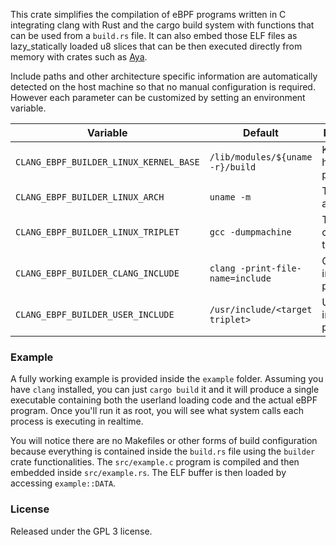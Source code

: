 This crate simplifies the compilation of eBPF programs written in C integrating clang with Rust and the cargo build system with functions that can be used from a `build.rs` file. It can also embed those ELF files as lazy_statically loaded u8 slices that can be then executed directly from memory with crates such as [Aya](https://github.com/alessandrod/aya).

Include paths and other architecture specific information are automatically detected on the host machine so that no manual configuration is required. However each parameter can be customized by setting an environment variable.

| Variable                               | Default                          | Description                 |
| -------------------------------------- | -------------------------------- | --------------------------- |
| `CLANG_EBPF_BUILDER_LINUX_KERNEL_BASE` | `/lib/modules/${uname -r}/build` | Kernel headers path.        |
| `CLANG_EBPF_BUILDER_LINUX_ARCH`        | `uname -m`                       | Target architecture.        |
| `CLANG_EBPF_BUILDER_LINUX_TRIPLET`     | `gcc -dumpmachine`               | Target compilation triplet. |
| `CLANG_EBPF_BUILDER_CLANG_INCLUDE`     | `clang -print-file-name=include` | CLang include path.         |
| `CLANG_EBPF_BUILDER_USER_INCLUDE`      | `/usr/include/<target triplet>`  | Userland include path.      |

### Example

A fully working example is provided inside the `example` folder. Assuming you have `clang` installed, you can just `cargo build` it and it will produce a single executable containing both the userland loading code and the actual eBPF program. Once you'll run it as root, you will see what system calls each process is executing in realtime.

You will notice there are no Makefiles or other forms of build configuration because everything is contained inside the `build.rs` file using the `builder` crate functionalities. The `src/example.c` program is compiled and then embedded inside `src/example.rs`. The ELF buffer is then loaded by accessing `example::DATA`.

### License

Released under the GPL 3 license.